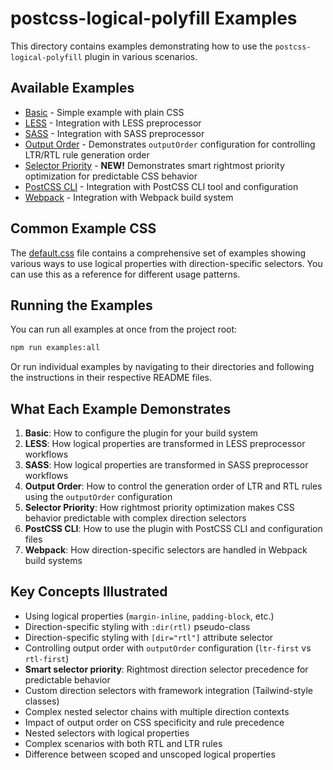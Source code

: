 # postcss-logical-polyfill Examples

This directory contains examples demonstrating how to use the `postcss-logical-polyfill` plugin in various scenarios.

## Available Examples

- [Basic](./basic) - Simple example with plain CSS
- [LESS](./less) - Integration with LESS preprocessor
- [SASS](./sass) - Integration with SASS preprocessor
- [Output Order](./output-order) - Demonstrates `outputOrder` configuration for controlling LTR/RTL rule generation order
- [Selector Priority](./selector-priority) - **NEW!** Demonstrates smart rightmost priority optimization for predictable CSS behavior
- [PostCSS CLI](./postcss-cli) - Integration with PostCSS CLI tool and configuration
- [Webpack](./webpack) - Integration with Webpack build system

## Common Example CSS

The [default.css](./default.css) file contains a comprehensive set of examples showing various ways to use logical properties with direction-specific selectors. You can use this as a reference for different usage patterns.

## Running the Examples

You can run all examples at once from the project root:

```bash
npm run examples:all
```

Or run individual examples by navigating to their directories and following the instructions in their respective README files.

## What Each Example Demonstrates

1. **Basic**: How to configure the plugin for your build system
2. **LESS**: How logical properties are transformed in LESS preprocessor workflows
3. **SASS**: How logical properties are transformed in SASS preprocessor workflows
4. **Output Order**: How to control the generation order of LTR and RTL rules using the `outputOrder` configuration
5. **Selector Priority**: How rightmost priority optimization makes CSS behavior predictable with complex direction selectors
6. **PostCSS CLI**: How to use the plugin with PostCSS CLI and configuration files
7. **Webpack**: How direction-specific selectors are handled in Webpack build systems

## Key Concepts Illustrated

- Using logical properties (`margin-inline`, `padding-block`, etc.)
- Direction-specific styling with `:dir(rtl)` pseudo-class
- Direction-specific styling with `[dir="rtl"]` attribute selector
- Controlling output order with `outputOrder` configuration (`ltr-first` vs `rtl-first`)
- **Smart selector priority**: Rightmost direction selector precedence for predictable behavior
- Custom direction selectors with framework integration (Tailwind-style classes)
- Complex nested selector chains with multiple direction contexts
- Impact of output order on CSS specificity and rule precedence
- Nested selectors with logical properties
- Complex scenarios with both RTL and LTR rules
- Difference between scoped and unscoped logical properties
